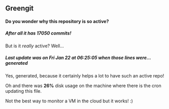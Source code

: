 ## Greengit

#### Do you wonder why this repository is so active?

##### After all it has 17050 commits!

But is it *really* active? Well...

##### Last update was on Fri Jan 22 at 06:25:05 when those lines were... generated

Yes, generated, because it certainly helps a lot to have such an active repo!

Oh and there was **26%** disk usage on the machine
where there is the cron updating this file.

Not the best way to monitor a VM in the cloud but it works! :)
